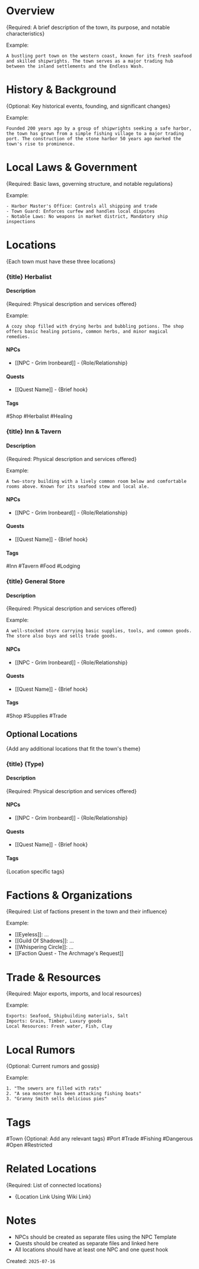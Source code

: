 # Overview

{Required: A brief description of the town, its purpose, and notable characteristics}

Example:

```
A bustling port town on the western coast, known for its fresh seafood and skilled shipwrights. The town serves as a major trading hub between the inland settlements and the Endless Wash.
```

# History & Background

{Optional: Key historical events, founding, and significant changes}

Example:

```
Founded 200 years ago by a group of shipwrights seeking a safe harbor, the town has grown from a simple fishing village to a major trading port. The construction of the stone harbor 50 years ago marked the town's rise to prominence.
```

# Local Laws & Government

{Required: Basic laws, governing structure, and notable regulations}

Example:

```
- Harbor Master's Office: Controls all shipping and trade
- Town Guard: Enforces curfew and handles local disputes
- Notable Laws: No weapons in market district, Mandatory ship inspections
```

# Locations

{Each town must have these three locations}

### {title} Herbalist

#### Description

{Required: Physical description and services offered}

Example:

```
A cozy shop filled with drying herbs and bubbling potions. The shop offers basic healing potions, common herbs, and minor magical remedies.
```

#### NPCs

- [[NPC - Grim Ironbeard]] - {Role/Relationship}

#### Quests

- [[Quest Name]] - {Brief hook}

#### Tags

#Shop #Herbalist #Healing

### {title} Inn & Tavern

#### Description

{Required: Physical description and services offered}

Example:

```
A two-story building with a lively common room below and comfortable rooms above. Known for its seafood stew and local ale.
```

#### NPCs

- [[NPC - Grim Ironbeard]] - {Role/Relationship}

#### Quests

- [[Quest Name]] - {Brief hook}

#### Tags

#Inn #Tavern #Food #Lodging

### {title} General Store

#### Description

{Required: Physical description and services offered}

Example:

```
A well-stocked store carrying basic supplies, tools, and common goods. The store also buys and sells trade goods.
```

#### NPCs

- [[NPC - Grim Ironbeard]] - {Role/Relationship}

#### Quests

- [[Quest Name]] - {Brief hook}

#### Tags

#Shop #Supplies #Trade

## Optional Locations

{Add any additional locations that fit the town's theme}

### {title} (Type)

#### Description

{Required: Physical description and services offered}

#### NPCs

- [[NPC - Grim Ironbeard]] - {Role/Relationship}

#### Quests

- [[Quest Name]] - {Brief hook}

#### Tags

{Location specific tags}

# Factions & Organizations

{Required: List of factions present in the town and their influence}

Example:

- [[Eyeless]]: ...
- [[Guild Of Shadows]]: ...
- [[Whispering Circle]]: ...
- [[Faction Quest - The Archmage's Request]]

# Trade & Resources

{Required: Major exports, imports, and local resources}

Example:

```
Exports: Seafood, Shipbuilding materials, Salt
Imports: Grain, Timber, Luxury goods
Local Resources: Fresh water, Fish, Clay
```

# Local Rumors

{Optional: Current rumors and gossip}

Example:

```
1. "The sewers are filled with rats"
2. "A sea monster has been attacking fishing boats"
3. "Granny Smith sells delicious pies"
```

# Tags

#Town
{Optional: Add any relevant tags}
#Port #Trade #Fishing #Dangerous #Open #Restricted

# Related Locations

{Required: List of connected locations}

- {Location Link Using Wiki Link}

# Notes

- NPCs should be created as separate files using the NPC Template
- Quests should be created as separate files and linked here
- All locations should have at least one NPC and one quest hook

Created: `2025-07-16`
